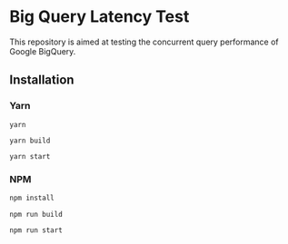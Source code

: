 # Big Query Latency Test
This repository is aimed at testing the concurrent query performance of Google BigQuery.

## Installation

### Yarn
```
yarn
```
```
yarn build
```
```
yarn start 
```

### NPM
```bash
npm install
```
```
npm run build
```
```
npm run start
```